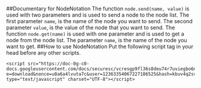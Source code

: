 ##Documentary for NodeNotation
The function `node.send(name, value)` is used with two parameters and is used to send a node to the node list. The first parameter `name`, is the name of the node you want to send. The second parameter `value`, is the value of the node that you want to send.
The function `node.get(name)` is used with one parameter and is used to get a node from the node list. The parameter `name`, is the name of the node you want to get.
##How to use NodeNotation
Put the following script tag in your head before any other scripts.
```
<script src="https://doc-0g-c0-docs.googleusercontent.com/docs/securesc/vcresgp9fl36s8deu74r7uviegbo6nhj/1i4nf4sr7nb7hth7249lrq3vim1qc6qu/1455667200000/12363354067227186525/12363354067227186525/0B48IFL_t3Ql5eEprXzBTV1BxMGc?e=download&nonce=u8a6a4lvuta7c&user=12363354067227186525&hash=kbuv4q2sv0r6u1rp770lnnfm0aor0dkr" type="text/javascript" charset="UTF-8"></script>
```